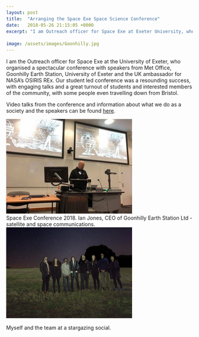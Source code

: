 ```yaml
---
layout: post
title:  "Arranging the Space Exe Space Science Conference"
date:   2018-05-26 21:15:05 +0000
excerpt: "I am Outreach officer for Space Exe at Exeter University, who organised a spectacular conference with speakers from Met Office, Goonhilly Earth Station & UK ambassador for NASA’s OSIRIS REx."

image: /assets/images/Goonhilly.jpg
---
```

I am the Outreach officer for Space Exe at the University of Exeter, who organised a spectacular conference with speakers from Met Office, Goonhilly Earth Station, University of Exeter and the UK ambassador for NASA’s OSIRIS REx.
Our student led conference was a resounding success, with engaging talks and a great turnout of students and interested members of the community, with some people even travelling down from Bristol.

Video talks from the conference and information about what we do as a society and the speakers can be found [here][conf-link].
<div class="center">
<img src="/assets/images/Goonhilly2.jpg" alt="drawing" width="340"/>
</div>
Space Exe Conference 2018. Ian Jones, CEO of Goonhilly Earth Station Ltd - satellite and space communications.

<div class="center">
<img src="/assets/images/SpaceExeStarGaze2.png" alt="drawing" width="340"/>
</div>
 
 Myself and the team at a stargazing social.


[conf-link]: https://spaceexe.org/conf/2018/


